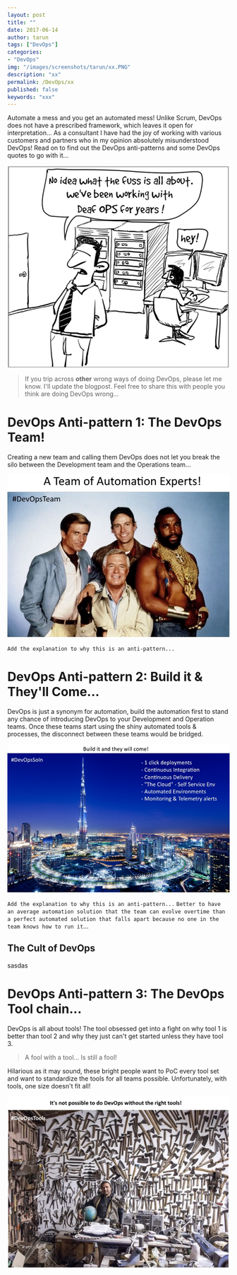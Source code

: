 ```yaml
---
layout: post
title: ""
date: 2017-06-14
author: tarun
tags: ["DevOps"]
categories:
- "DevOps"
img: "/images/screenshots/tarun/xx.PNG"
description: "xx"
permalink: /DevOps/xx
published: false
keywords: "xxx"
---
```

Automate a mess and you get an automated mess! Unlike Scrum, DevOps does not have a prescribed framework, which leaves it open for interpretation... As a consultant I have had the joy of working with various customers and partners who in my opinion absolutely misunderstood DevOps! Read on to find out the DevOps anti-patterns and some DevOps quotes to go with it...  
<!--more-->

![DeafOps](/images/screenshots/tarun/DevOps/DeafOps.jpg)


> If you trip across __other__ wrong ways of doing DevOps, please let me know. I'll update the blogpost. Feel free to share this with people you think are doing DevOps wrong... 

# DevOps Anti-pattern 1: The DevOps Team! 
Creating a new team and calling them DevOps does not let you break the silo between the Development team and the Operations team...

![The DevOps Team](/images/screenshots/tarun/DevOps/TheDevOpsTeam.jpg)

`Add the explanation to why this is an anti-pattern...`

# DevOps Anti-pattern 2: Build it & They'll Come... 
DevOps is just a synonym for automation, build the automation first to stand any chance of introducing DevOps to your Development and Operation teams. Once these teams start using the shiny automated tools & processes, the disconnect between these teams would be bridged.  

![Build It & They'll come](/images/screenshots/tarun/DevOps/BuildItAndTheyllCome.jpg)


`Add the explanation to why this is an anti-pattern...`
`Better to have an average automation solution that the team can evolve overtime than a perfect automated solution that falls apart because no one in the team knows how to run it`...

## The Cult of DevOps 
sasdas


# DevOps Anti-pattern 3: The DevOps Tool chain...  
DevOps is all about tools! The tool obsessed get into a fight on why tool 1 is better than tool 2 and why they just can't get started unless they have tool 3.

> A fool with a tool... Is still a fool! 

Hilarious as it may sound, these bright people want to PoC every tool set and want to standardize the tools for all teams possible. Unfortunately, with tools, one size doesn't fit all! 

![Can't do DevOps without all tools](/images/screenshots/tarun/DevOps/TheDevOpsToolchain.jpg)





